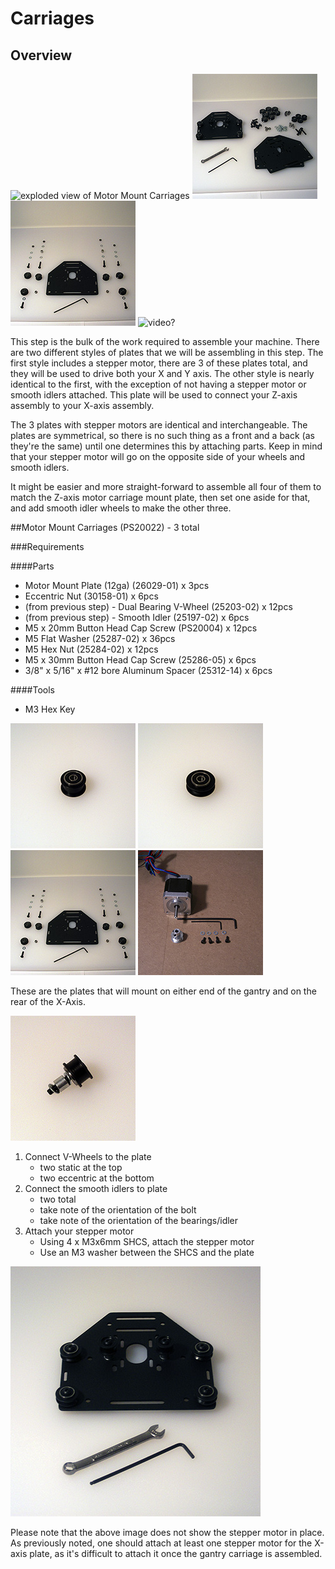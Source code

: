 # Carriages
## Overview
![exploded view of Motor Mount Carriages](tPictures/PS20022_2.png)
![Motor Mount Carriage, parts and tools](tPictures/so_motor_mount_carriages_parts_2.jpg)
![Motor Mount Carriages parts](tPictures/so_motor_mount_carriage_parts_2.jpg) ![video?](http://placehold.it/200x200)

This step is the bulk of the work required to assemble your machine. There are two different styles of plates that we will be assembling in this step. The first style includes a stepper motor, there are 3 of these plates total, and they will be used to drive both your X and Y axis. The other style is nearly identical to the first, with the exception of not having a stepper motor or smooth idlers attached. This plate will be used to connect your Z-axis assembly to your X-axis assembly. 

The 3 plates with stepper motors are identical and interchangeable. The plates are symmetrical, so there is no such thing as a front and a back (as they're the same) until one determines this by attaching parts. Keep in mind that your stepper motor will go on the opposite side of your wheels and smooth idlers.

It might be easier and more straight-forward to assemble all four of them to match the Z-axis motor carriage mount plate, then set one aside for that, and add smooth idler wheels to make the other three.


 
 
##Motor Mount Carriages (PS20022) - 3 total

###Requirements

####Parts

 *   Motor Mount Plate (12ga) (26029-01) x 3pcs
 *   Eccentric Nut (30158-01) x 6pcs
 *   (from previous step) - Dual Bearing V-Wheel (25203-02) x 12pcs
 *   (from previous step) - Smooth Idler (25197-02) x 6pcs
 *   M5 x 20mm Button Head Cap Screw (PS20004) x 12pcs
 *   M5 Flat Washer (25287-02) x 36pcs
 *   M5 Hex Nut (25284-02) x 12pcs
 *   M5 x 30mm Button Head Cap Screw (25286-05) x 6pcs
 *   3/8" x 5/16" x #12 bore Aluminum Spacer (25312-14) x 6pcs

####Tools
* M3 Hex Key

![assembled idler](tPictures/so_smooth_idler_2.jpg)
![assembled V-wheel](tPictures/so_v_wheel_2.jpg)
![Motor Mount Carriages parts](tPictures/so_motor_mount_carriage_parts_2.jpg)
![](tPictures/so_e_motor_pulley_2.jpg)

These are the plates that will mount on either end of the gantry and on the rear of the X-Axis.

![](tPictures/so_smooth_idler_bolt_spacer_washers_2.jpg)

1. Connect V-Wheels to the plate
	- two static at the top
	- two eccentric at the bottom
2. Connect the smooth idlers to plate
	- two total
	- take note of the orientation of the bolt
	- take note of the orientation of the bearings/idler
3. Attach your stepper motor
	- Using 4 x M3x6mm SHCS, attach the stepper motor
	- Use an M3 washer between the SHCS and the plate

![Assembled Motor Mount Carriages](tPictures/so_motor_mount_carriage_4.jpg)

Please note that the above image does not show the stepper motor in place. As previously noted, one should attach at least one stepper motor for the X-axis plate, as it's difficult to attach it once the gantry carriage is assembled.


